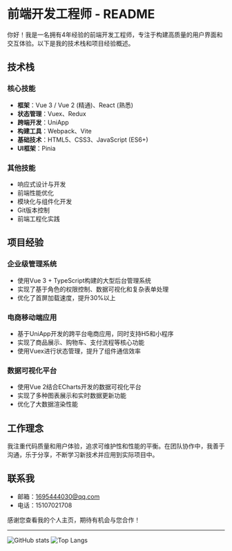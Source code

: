 # 前端开发工程师 - README

你好！我是一名拥有4年经验的前端开发工程师，专注于构建高质量的用户界面和交互体验。以下是我的技术栈和项目经验概述。

## 技术栈

### 核心技能
- **框架**：Vue 3 / Vue 2 (精通)、React (熟悉)
- **状态管理**：Vuex、Redux
- **跨端开发**：UniApp
- **构建工具**：Webpack、Vite
- **基础技术**：HTML5、CSS3、JavaScript (ES6+)
- **UI框架**：Pinia

### 其他技能
- 响应式设计与开发
- 前端性能优化
- 模块化与组件化开发
- Git版本控制
- 前端工程化实践

## 项目经验

### 企业级管理系统
- 使用Vue 3 + TypeScript构建的大型后台管理系统
- 实现了基于角色的权限控制、数据可视化和复杂表单处理
- 优化了首屏加载速度，提升30%以上

### 电商移动端应用
- 基于UniApp开发的跨平台电商应用，同时支持H5和小程序
- 实现了商品展示、购物车、支付流程等核心功能
- 使用Vuex进行状态管理，提升了组件通信效率

### 数据可视化平台
- 使用Vue 2结合ECharts开发的数据可视化平台
- 实现了多种图表展示和实时数据更新功能
- 优化了大数据渲染性能

## 工作理念

我注重代码质量和用户体验，追求可维护性和性能的平衡。在团队协作中，我善于沟通，乐于分享，不断学习新技术并应用到实际项目中。

## 联系我

- 邮箱：1695444030@qq.com
- 电话：15107021708

感谢您查看我的个人主页，期待有机会与您合作！

---

<!-- 可以添加一些状态徽章，如GitHub统计等 -->
![GitHub stats](https://github-readme-stats.vercel.app/api?username=song6576&show_icons=true&theme=default)
![Top Langs](https://github-readme-stats.vercel.app/api/top-langs/?username=song6576&layout=compact)
